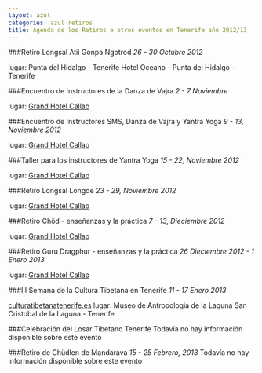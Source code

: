 ```yaml
---
layout: azul
categories: azul retiros
title: Agenda de los Retiros e otros eventos en Tenerife año 2012/13
---
```

###Retiro Longsal Atii Gonpa Ngotrod
*26 - 30 Octubre 2012*

lugar: Punta del Hidalgo - Tenerife
Hotel Oceano - Punta del Hidalgo - Tenerife

###Encuentro de Instructores de la Danza de Vajra
*2 - 7 Noviembre*

lugar: [Grand Hotel Callao](/azul/tenerife-south-accomodation)


###Encuentro de Instructores SMS, Danza de Vajra y Yantra Yoga
*9 - 13, Noviembre 2012*

lugar: [Grand Hotel Callao](/azul/tenerife-south-accomodation)

###Taller para los instructores de Yantra Yoga
*15 - 22, Noviembre 2012*

lugar: [Grand Hotel Callao](/azul/tenerife-south-accomodation)

###Retiro Longsal Longde
*23 - 29, Noviembre 2012*

lugar: [Grand Hotel Callao](/azul/tenerife-south-accomodation)

###Retiro Chöd - enseñanzas y la práctica
*7 - 13, Dieciembre 2012*

lugar: [Grand Hotel Callao](/azul/tenerife-south-accomodation)

###Retiro Guru Dragphur - enseñanzas y la práctica
*26 Dieciembre 2012 - 1 Enero 2013*

lugar: [Grand Hotel Callao](/azul/tenerife-south-accomodation)

###III Semana de la Cultura Tibetana en Tenerife
*11 - 17 Enero 2013*

[culturatibetanatenerife.es](http://culturatibetanatenerife.es/)
lugar: Museo de Antropologia de la Laguna
San Cristobal de la Laguna - Tenerife

###Celebración del Losar Tibetano
Tenerife
Todavía no hay información disponible sobre este evento

###Retiro de Chüdlen de Mandarava 
*15 - 25 Febrero, 2013*
Todavía no hay información disponible sobre este evento
